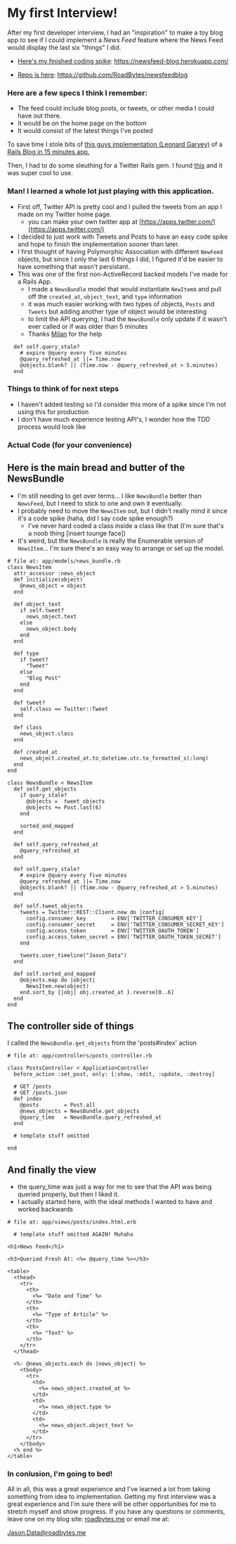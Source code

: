 # My first Interview!

After my first developer interview, I had an "inspiration" to make a toy blog app to see if I could implement a *News Feed* feature where the News Feed would display the last six "things" I did.

* [Here's my finished coding spike](https://newsfeed-blog.herokuapp.com/): https://newsfeed-blog.herokuapp.com/

* [Repo is here](https://github.com/RoadBytes/newsfeedblog): https://github.com/RoadBytes/newsfeedblog

### Here are a few specs I think I remember:
* The feed could include blog posts, or tweets, or other media I could have out there.
* It would be on the home page on the bottom
* It would consist of the latest things I've posted

To save time I stole bits of [this guys implementation (Leonard Garvey)](https://twitter.com/lgarvey) of a [Rails Blog in 15 minutes app.](https://reinteractive.net/posts/32-ruby-on-rails-3-2-blog-in-15-minutes-step-by-step) 

Then, I had to do some sleuthing for a Twitter Rails gem.  I found [this](https://github.com/sferik/twitter) and it was super cool to use.

### Man!  I learned a whole lot just playing with this application.
* First off, Twitter API is pretty cool and I pulled the tweets from an app I made on my Twitter home page.
  * you can make your own twitter app at [https://apps.twitter.com/](https://apps.twitter.com/)
* I decided to just work with Tweets and Posts to have an easy code spike and hope to finish the implementation sooner than later.
* I first thought of having Polymorphic Association with different `NewFeed` objects, but since I only the last 6 things I did, I figured it'd be easier to have something that wasn't persistant.
* This was one of the first non-ActiveRecord backed models I've made for a Rails App.
  * I made a `NewsBundle` model that would instantiate `NewItem`s and pull off the `created_at`, `object_text`, and `type` information
  * it was much easier working with two types of objects, `Posts` and `Tweets` but adding another type of object would be interesting
  * to limit the API querying, I had the `NewsBundle` only update if it wasn't ever called or if was older than 5 minutes
  * Thanks [Milan](https://twitter.com/milandobrota) for the help

~~~
  def self.query_stale?
    # expire @query every five minutes
    @query_refreshed_at ||= Time.now
    @objects.blank? || (Time.now - @query_refreshed_at > 5.minutes)
  end
~~~

### Things to think of for next steps
* I haven't added testing so I'd consider this more of a spike since I'm not using this for production
* I don't have much experience testing API's, I wonder how the TDD process would look like


### Actual Code (for your convenience)

## Here is the main bread and butter of the NewsBundle

* I'm still needing to get over terms... I like `NewsBundle` better than `NewsFeed`, but I need to stick to one and own it eventually.
* I probably need to move the `NewsItem` out, but I didn't really mind it since it's a code spike (haha, did I say code spike enough?)
  * I've never hard coded a class inside a class like that (I'm sure that's a noob thing [insert tounge face])
* It's weird, but the `NewsBundle` is really the Enumerable version of `NewsItem`... I'm sure there's an easy way to arrange or set up the model.

~~~
# file at: app/models/news_bundle.rb
class NewsItem
  attr_accessor :news_object
  def initialize(object)
    @news_object = object
  end

  def object_text
    if self.tweet?
      news_object.text
    else
      news_object.body
    end
  end

  def type
    if tweet?
      "Tweet"
    else
      "Blog Post"
    end
  end

  def tweet?
    self.class == Twitter::Tweet
  end

  def class
    news_object.class
  end

  def created_at
    news_object.created_at.to_datetime.utc.to_formatted_s(:long)
  end
end

class NewsBundle < NewsItem
  def self.get_objects
    if query_stale?
      @objects =  tweet_objects
      @objects += Post.last(6)
    end

    sorted_and_mapped
  end

  def self.query_refreshed_at
    @query_refreshed_at
  end

  def self.query_stale?
    # expire @query every five minutes
    @query_refreshed_at ||= Time.now
    @objects.blank? || (Time.now - @query_refreshed_at > 5.minutes)
  end

  def self.tweet_objects
    tweets = Twitter::REST::Client.new do |config|
      config.consumer_key        = ENV['TWITTER_CONSUMER_KEY']
      config.consumer_secret     = ENV['TWITTER_CONSUMER_SECRET_KEY']
      config.access_token        = ENV['TWITTER_OAUTH_TOKEN']
      config.access_token_secret = ENV['TWITTER_OAUTH_TOKEN_SECRET']
    end

    tweets.user_timeline("Jason_Data")
  end

  def self.sorted_and_mapped
    @objects.map do |object|
      NewsItem.new(object)
    end.sort_by {|obj| obj.created_at }.reverse[0..6]
  end
end
~~~

## The controller side of things

I called the `NewsBundle.get_objects` from the 'posts#index' action

~~~
# file at: app/controllers/posts_controller.rb

class PostsController < ApplicationController
  before_action :set_post, only: [:show, :edit, :update, :destroy]

  # GET /posts
  # GET /posts.json
  def index
    @posts        = Post.all
    @news_objects = NewsBundle.get_objects
    @query_time   = NewsBundle.query_refreshed_at
  end

  # template stuff omitted

end
~~~

## And finally the view

* the query_time was just a way for me to see that the API was being queried properly, but then I liked it.
* I actually started here, with the ideal methods I wanted to have and worked backwards

~~~
# file at: app/views/posts/index.html.erb

  # template stuff omitted AGAIN! Muhaha

<h1>News Feed</h1>

<h3>Queried Fresh At: <%= @query_time %></h3>

<table>
  <thead>
    <tr>
      <th>
        <%= "Date and Time" %>
      </th>
      <th>
        <%= "Type of Article" %>
      </th>
      <th>
        <%= "Text" %>
      </th>
    </tr>
  </thead>

  <%- @news_objects.each do |news_object| %>
    <tbody>
      <tr>
        <td>
          <%= news_object.created_at %>
        </td>
        <td>
          <%= news_object.type %>
        </td>
        <td>
          <%= news_object.object_text %>
        </td>
      </tr>
    </tbody>
  <% end %>
</table>
~~~

### In conlusion, I'm going to bed!

All in all, this was a great experience and I've learned a lot from taking something from idea to implementation.  Getting my first interview was a great experience and I'm sure there will be other opportunities for me to stretch myself and show progress.  If you have any questions or comments, leave one on my blog site: [roadbytes.me](http://roadbytes.me) or email me at:

Jason.Data@roadbytes.me

